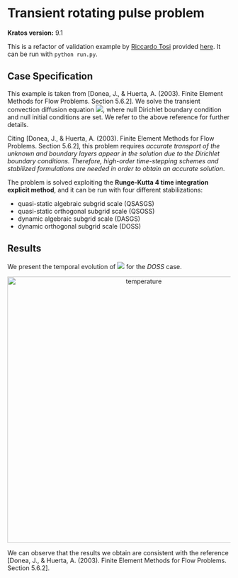# Transient rotating pulse problem

**Kratos version:** 9.1

This is a refactor of validation example by [Riccardo Tosi](https://github.com/riccardotosi) provided [here](https://github.com/KratosMultiphysics/Examples/tree/master/convection_diffusion/validation/gaussian_hill_with_diffusion_explicit). It can be run with `python run.py`.

## Case Specification

This example is taken from [Donea, J., & Huerta, A. (2003). Finite Element Methods for Flow Problems. Section 5.6.2]. We solve the transient convection diffusion equation
<img src="https://render.githubusercontent.com/render/math?math=\frac{\partial \phi}{\partial t} %2B v \cdot  \nabla \phi %2B \phi \nabla \cdot v - \nabla \cdot k \nabla \phi = f">, where null Dirichlet boundary condition and null initial conditions are set. We refer to the above reference for further details.

Citing [Donea, J., & Huerta, A. (2003). Finite Element Methods for Flow Problems. Section 5.6.2], this problem requires *accurate transport of the unknown and boundary layers appear in the solution due to the Dirichlet boundary conditions. Therefore, high-order time-stepping schemes and stabilized formulations are needed in order to obtain an accurate solution*.

The problem is solved exploiting the **Runge-Kutta 4 time integration explicit method**, and it can be run with four different stabilizations:
* quasi-static algebraic subgrid scale (QSASGS)
* quasi-static orthogonal subgrid scale (QSOSS)
* dynamic algebraic subgrid scale (DASGS)
* dynamic orthogonal subgrid scale (DOSS)

## Results

We present the temporal evolution of <img src="https://render.githubusercontent.com/render/math?math=\phi"> for the *DOSS* case.
<p align="center">
  <img src="results/transient_rotating_pulse.gif" alt="temperature" style="width: 600px;"/>
</p>

We can observe that the results we obtain are consistent with the reference [Donea, J., & Huerta, A. (2003). Finite Element Methods for Flow Problems. Section 5.6.2].
